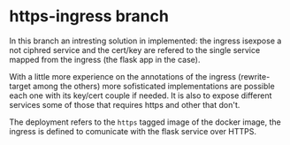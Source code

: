 # https-ingress branch

In this branch an intresting solution in implemented: the ingress isexpose a not ciphred service and the cert/key are refered to the single service mapped from the ingress (the flask app in the case). 

With a little more experience on the annotations of the ingress (rewrite-target among the others) more sofisticated implementations are possible each one with its key/cert couple if needed. It is also to expose different services some of those that requires https and other that don't. 

The deployment refers to the `https` tagged image of the docker image, the ingress is defined to comunicate with the flask service over HTTPS. 
